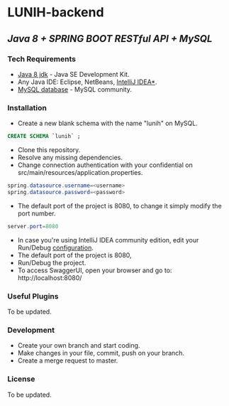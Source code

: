# LUNIH-backend
## _Java 8 + SPRING BOOT RESTful API + MySQL_


### Tech Requirements

- [Java 8 jdk](https://www.oracle.com/java/technologies/javase/javase8-archive-downloads.html) - Java SE Development Kit.
- Any Java IDE: Eclipse, NetBeans, [IntelliJ IDEA*](https://www.jetbrains.com/idea/download).
- [MySQL database](https://dev.mysql.com/downloads/) - MySQL community.

### Installation

- Create a new blank schema with the name "lunih" on MySQL.
```sql
CREATE SCHEMA `lunih` ;
```

- Clone this repository.
- Resolve any missing dependencies.
- Change connection authentication with your confidential on src/main/resources/application.properties.
```java
spring.datasource.username=<username>
spring.datasource.password=<password>
```

- The default port of the project is 8080, to change it simply modify the port number.
```java
server.port=8080
```
- In case you're using IntelliJ IDEA community edition, edit your Run/Debug [configuration](https://stackoverflow.com/a/72956557).
- The default port of the project is 8080, 
- Run/Debug the project.
- To access SwaggerUI, open your browser and go to: http://localhost:8080/

### Useful Plugins
To be updated.

### Development

- Create your own branch and start coding.
- Make changes in your file, commit, push on your branch.
- Create a merge request to master.

### License
To be updated.
